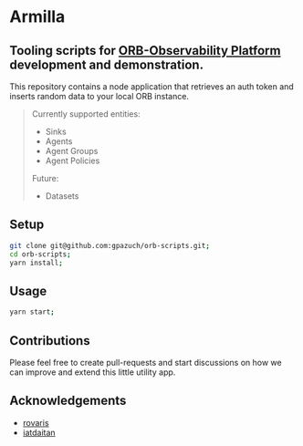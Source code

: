 # Armilla
## Tooling scripts for [ORB-Observability Platform](https://github.com/ns1labs/orb) development and demonstration.

This repository contains a node application that retrieves an auth token and inserts random data to your local ORB instance.

>Currently supported entities: 
>* Sinks
>* Agents
>* Agent Groups
>* Agent Policies
>
>Future:
>* Datasets


## Setup

```sh
git clone git@github.com:gpazuch/orb-scripts.git;
cd orb-scripts;
yarn install;
```

## Usage
```sh
yarn start;
```

## Contributions

Please feel free to create pull-requests and start discussions on how we can improve and extend this little utility app.


## Acknowledgements

* [rovaris](https://github.com/rovaris)   
* [iatdaitan](https://github.com/iatdaitan)  
